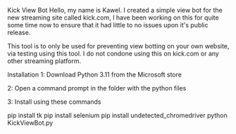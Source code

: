 Kick View Bot
Hello, my name is Kawel. I created a simple view bot for the new streaming site called kick.com, I have been working on this for quite some time now to ensure that it had little to no issues upon it's public release.

This tool is to only be used for preventing view botting on your own website, via testing using this tool. I do not condone using this on kick.com or any other streaming platform.

Installation
1: Download Python 3.11 from the Microsoft store

2: Open a command prompt in the folder with the python files

3: Install using these commands

  pip install tk
  pip install selenium
  pip install undetected_chromedriver
  python KickViewBot.py
